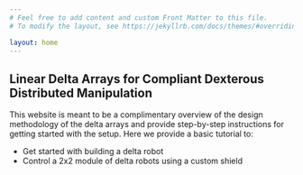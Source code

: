 ```yaml
---
# Feel free to add content and custom Front Matter to this file.
# To modify the layout, see https://jekyllrb.com/docs/themes/#overriding-theme-defaults

layout: home
---
```

<!-- Make a bold heading -->
## Linear Delta Arrays for Compliant Dexterous Distributed Manipulation

This website is meant to be a complimentary overview of the design methodology of the delta arrays and provide step-by-step instructions for getting started with the setup. Here we provide a basic tutorial to:
* Get started with building a delta robot
* Control a 2x2 module of delta robots using a custom shield 
<!-- * Provide insights into our research with an 8x8 delta array grid. -->